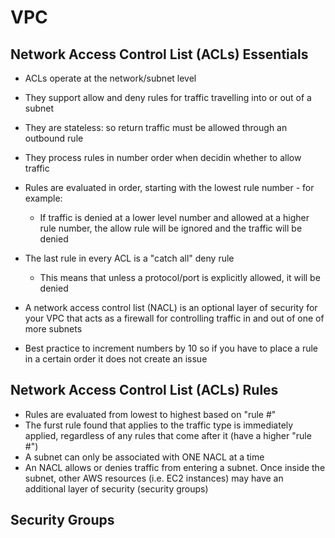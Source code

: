 # VPC 

## Network Access Control List (ACLs) Essentials

+ ACLs operate at the network/subnet level
+ They support allow and deny rules for traffic travelling into or out of a subnet
+ They are stateless: so return traffic must be allowed through an outbound rule 

+ They process rules in number order when decidin whether to allow traffic
+ Rules are evaluated in order, starting with the lowest rule number - for example:
  + If traffic is denied at a lower level number and allowed at a higher rule number, the allow rule will be ignored and the traffic will be denied  
+ The last rule in every ACL is a "catch all" deny rule
  + This means that unless a protocol/port is explicitly allowed, it will be denied

+ A network access control list (NACL) is an optional layer of security for your VPC that acts as a firewall for controlling traffic in and out of one of more subnets

+ Best practice to increment numbers by 10 so if you have to place a rule in a certain order it does not create an issue

## Network Access Control List (ACLs) Rules

+ Rules are evaluated from lowest to highest based on "rule #"
+ The furst rule found that applies to the traffic type is immediately applied, regardless of any rules that come after it (have a higher "rule #")
+ A subnet can only be associated with ONE NACL at a time 
+ An NACL allows or denies traffic from entering a subnet. Once inside the subnet, other AWS resources (i.e. EC2 instances) may have an additional layer of security (security groups)

## Security Groups